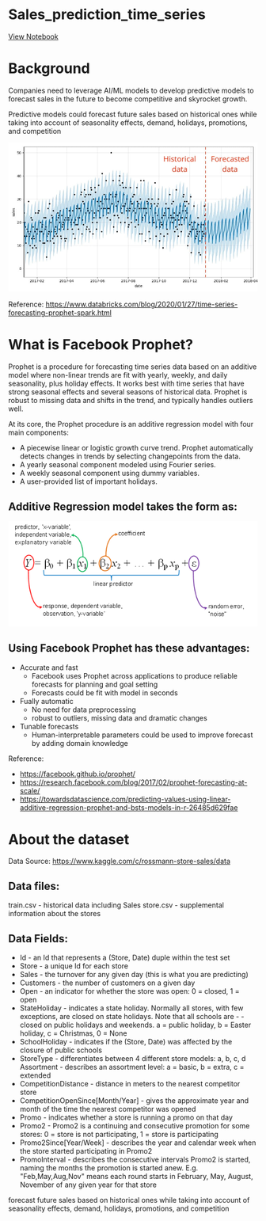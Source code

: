 # Sales_prediction_time_series

[View Notebook](https://github.com/lizhiyidaniel/Sales_prediction_time_series/blob/main/future_time_series_sales_prediction.ipynb)

# Background
Companies need to leverage AI/ML models to develop predictive models to forecast sales in the future to become competitive and skyrocket growth.

Predictive models could forecast future sales based on historical ones while taking into account of seasonality effects, demand, holidays, promotions, and competition


![forecast](pics/forecast.jpg)


Reference: https://www.databricks.com/blog/2020/01/27/time-series-forecasting-prophet-spark.html

# What is Facebook Prophet?
Prophet is a procedure for forecasting time series data based on an additive model where non-linear trends are fit with yearly, weekly, and daily seasonality, plus holiday effects. It works best with time series that have strong seasonal effects and several seasons of historical data. Prophet is robust to missing data and shifts in the trend, and typically handles outliers well.

At its core, the Prophet procedure is an additive regression model with four main components:

- A piecewise linear or logistic growth curve trend. Prophet automatically detects changes in trends by selecting changepoints from the data.
- A yearly seasonal component modeled using Fourier series.
- A weekly seasonal component using dummy variables.
- A user-provided list of important holidays.
## Additive Regression model takes the form as:
![additive](pics/additive.png)


## Using Facebook Prophet has these advantages:

- Accurate and fast
  - Facebook uses Prophet across applications to produce reliable forecasts for planning and goal setting
  - Forecasts could be fit with model in seconds
- Fually automatic
  - No need for data preprocessing
  - robust to outliers, missing data and dramatic changes
- Tunable forecasts
  - Human-interpretable parameters could be used to improve forecast by adding domain knowledge

Reference:
- https://facebook.github.io/prophet/
- https://research.facebook.com/blog/2017/02/prophet-forecasting-at-scale/
- https://towardsdatascience.com/predicting-values-using-linear-additive-regression-prophet-and-bsts-models-in-r-26485d629fae
# About the dataset
Data Source: https://www.kaggle.com/c/rossmann-store-sales/data

## Data files:

train.csv - historical data including Sales
store.csv - supplemental information about the stores
## Data Fields:

- Id - an Id that represents a (Store, Date) duple within the test set
- Store - a unique Id for each store
- Sales - the turnover for any given day (this is what you are predicting)
- Customers - the number of customers on a given day
- Open - an indicator for whether the store was open: 0 = closed, 1 = open
- StateHoliday - indicates a state holiday. Normally all stores, with few exceptions, are closed on state holidays. Note that all schools are - - closed on public holidays and weekends. a = public holiday, b = Easter holiday, c = Christmas, 0 = None
- SchoolHoliday - indicates if the (Store, Date) was affected by the closure of public schools
- StoreType - differentiates between 4 different store models: a, b, c, d Assortment - describes an assortment level: a = basic, b = extra, c = extended
- CompetitionDistance - distance in meters to the nearest competitor store
- CompetitionOpenSince[Month/Year] - gives the approximate year and month of the time the nearest competitor was opened
- Promo - indicates whether a store is running a promo on that day
- Promo2 - Promo2 is a continuing and consecutive promotion for some stores: 0 = store is not participating, 1 = store is participating
- Promo2Since[Year/Week] - describes the year and calendar week when the store started participating in Promo2
- PromoInterval - describes the consecutive intervals Promo2 is started, naming the months the promotion is started anew. E.g. "Feb,May,Aug,Nov" means each round starts in February, May, August, November of any given year for that store

 forecast future sales based on historical ones while taking into account of seasonality effects, demand, holidays, promotions, and competition
